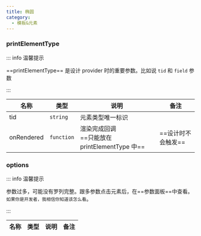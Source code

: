 ```yaml
---
title: 椭圆
category:
  - 模板&元素
---
```


### printElementType

::: info 温馨提示

==printElementType== 是设计 provider 时的重要参数。比如说 `tid` 和 `field` 参数

:::

| 名称       | 类型       | 说明                                                          | 备注                                      |
| ---------- | ---------- | ------------------------------------------------------------- | ----------------------------------------- |
| tid        | `string`   | 元素类型唯一标识                                              |                                           |
| onRendered | `function` | 渲染完成回调 <br/>==只能放在 printElementType 中==            | ==设计时不会触发==                        |

### options

::: info 温馨提示

参数过多，可能没有罗列完整。跟多参数点击元素后，在==参数面板==中查看。<br/>`如果你是开发者，我相信你知道该怎么看`。

:::

| 名称 | 类型 | 说明 | 备注 |
| ---- | ---- | ---- | ---- |